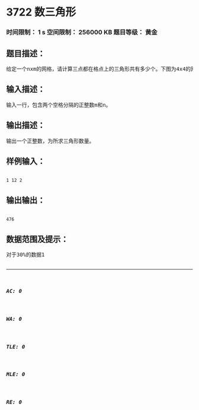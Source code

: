 # 3722 数三角形   
### 时间限制： 1 s     空间限制： 256000 KB     题目等级： 黄金  
## 题目描述：  

<pre>
给定一个nxm的网格，请计算三点都在格点上的三角形共有多少个。下图为4x4的网格上的一个三角形
</pre>
  
  
## 输入描述：  

<pre>
输入一行，包含两个空格分隔的正整数m和n。
</pre>
  
  
## 输出描述：  

<pre>
输出一个正整数，为所求三角形数量。
</pre>
  
  
## 样例输入：  

<pre><code>
1 12 2
</code></pre>
  
  
## 输出输出：  

<pre><code>
476
</code></pre>
  
  
## 数据范围及提示：  

<pre>
对于30%的数据1<m, n<10对于100%的数据  1<m, n<1000
</pre>
  
  
***  

##### AC: 0  
##### WA: 0  
##### TLE: 0  
##### MLE: 0  
##### RE: 0  
